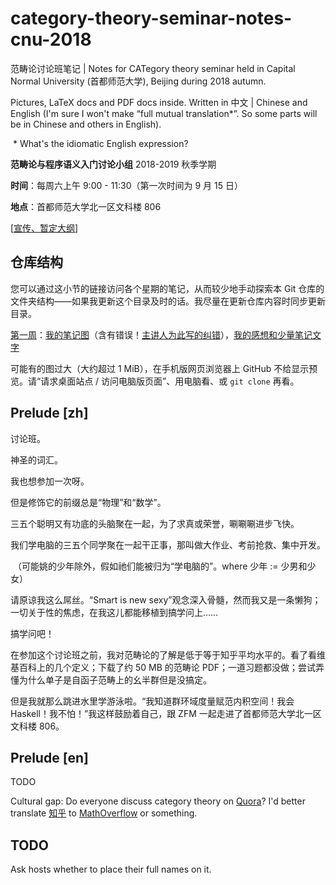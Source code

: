# category-theory-seminar-notes-cnu-2018
范畴论讨论班笔记 | Notes for CATegory theory seminar held in Capital Normal University (首都师范大学), Beijing during 2018 autumn.

Pictures, LaTeX docs and PDF docs inside. Written in 中文 | Chinese and English (I'm sure I won't make “full mutual translation*”. So some parts will be in Chinese and others in English).

​	\* What's the idiomatic English expression?



**范畴论与程序语义入门讨论小组** 2018-2019 秋季学期

**时间**：每周六上午 9:00 - 11:30（第一次时间为 9 月 15 日）

**地点**：首都师范大学北一区文科楼 806

[[宣传、暂定大纲](https://mp.weixin.qq.com/s?__biz=MzA4ODA5MjE5NA==&mid=2650298085&idx=2&sn=d84d2f690b1679bb7eb5b6e332c730a6&chksm=88238da8bf5404be72f9af27546e412761d40ebd8fd1cd223c13c9cf70df5cad4516dc20c11f&mpshare=1&scene=23&srcid=0910s0hGJjIkGng0tZyRpSJf)]

## 仓库结构

您可以通过这小节的链接访问各个星期的笔记，从而较少地手动探索本 Git 仓库的文件夹结构——如果我更新这个目录及时的话。我尽量在更新仓库内容时同步更新目录。

[第一周](week-1/)：<!--[主讲人的笔记图](week-1/host-pic)（这最有用），-->[我的笔记图](week-1/my-pic)（含有错误！[主讲人为此写的纠错](week-1/my-pic/errata-pic)），[我的感想和少量笔记文字](week-1/my.md)



可能有的图过大（大约超过 1 MiB），在手机版网页浏览器上 GitHub 不给显示预览。请“请求桌面站点 / 访问电脑版页面”、用电脑看、或 `git clone` 再看。

## Prelude [zh]

讨论班。

神圣的词汇。

我也想参加一次呀。

但是修饰它的前缀总是“物理”和“数学”。

三五个聪明又有功底的头脑聚在一起，为了求真或荣誉，唰唰唰进步飞快。

我们学电脑的三五个同学聚在一起干正事，那叫做大作业、考前抢救、集中开发。

​	（可能姚的少年除外，假如祂们能被归为“学电脑的”。where 少年 := 少男和少女）

请原谅我这么屌丝。“Smart is new sexy”观念深入骨髓，然而我又是一条懒狗；一切关于性的焦虑，在我这儿都能移植到搞学问上……

搞学问吧！

在参加这个讨论班之前，我对范畴论的了解是低于等于知乎平均水平的。看了看维基百科上的几个定义；下载了约 50 MB 的范畴论 PDF；一道习题都没做；尝试弄懂为什么单子是自函子范畴上的幺半群但是没搞定。

但是我就那么跳进水里学游泳啦。“我知道群环域度量赋范内积空间！我会 Haskell！我不怕！”我这样鼓励着自己，跟 ZFM 一起走进了首都师范大学北一区文科楼 806。

## Prelude [en]

TODO

Cultural gap: Do everyone discuss category theory on [Quora](https://www.quora.com)? I'd better translate [知乎](https://www.zhihu.com) to [MathOverflow](https://mathoverflow.net) or something.



## TODO

Ask hosts whether to place their full names on it.